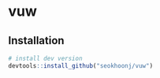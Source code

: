 # vuw

<!-- badges: start -->
<!-- badges: end -->

## Installation

``` r
# install dev version
devtools::install_github("seokhoonj/vuw")
```
